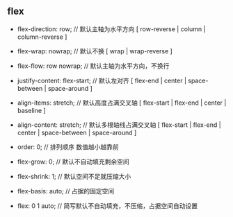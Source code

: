 ## **flex**

- flex-direction: row; // 默认主轴为水平方向 [ row-reverse | column | column-reverse ]
- flex-wrap: nowrap; // 默认不换 [ wrap | wrap-reverse ]
- flex-flow: row nowrap; // 默认主轴为水平方向，不换行

- justify-content: flex-start; // 默认左对齐 [ flex-end | center | space-between | space-around ]

- align-items: stretch; // 默认高度占满交叉轴 [ flex-start | flex-end | center | baseline ]

- align-content: stretch; // 默认多根轴线占满交叉轴 [ flex-start | flex-end | center | space-between | space-around ]

- order: 0; // 排列顺序 数值越小越靠前

- flex-grow: 0; // 默认不自动填充剩余空间
- flex-shrink: 1; // 默认空间不足就压缩大小
- flex-basis: auto; // 占据的固定空间
- flex: 0 1 auto; // 简写默认不自动填充，不压缩，占据空间自动设置